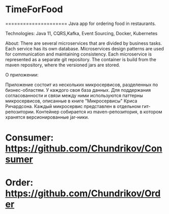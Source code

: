 # TimeForFood
=====================
Java app for ordering food in restaurants.

Technologies: Java 11, CQRS,Kafka, Event Sourcing, Docker, Kubernetes

About:
There are several microservices that are divided by business tasks. Each service has its own database. 
Microservices design patterns are used for communication and maintaining consistency. 
Each microservice is represented as a separate git repository. 
The container is build from the maven repository, where the versioned jars are stored.

О приложении:

Приложение состоит из нескольких микросервисов, разделенных по бизнес-областям. У каждого своя база данных.
Для поддержания согласованности и связи между ними используются паттерны микросервисов, описанные в книге "Микросервисы" Криса Ричардсона.
Каждый микросервис представлен в отдельном гит-репозитории. Контейнер собирается из maven-репозитория, в котором хранятся версионированные jar-ники.

# Consumer: https://github.com/Chundrikov/Consumer
# Order: https://github.com/Chundrikov/Order
